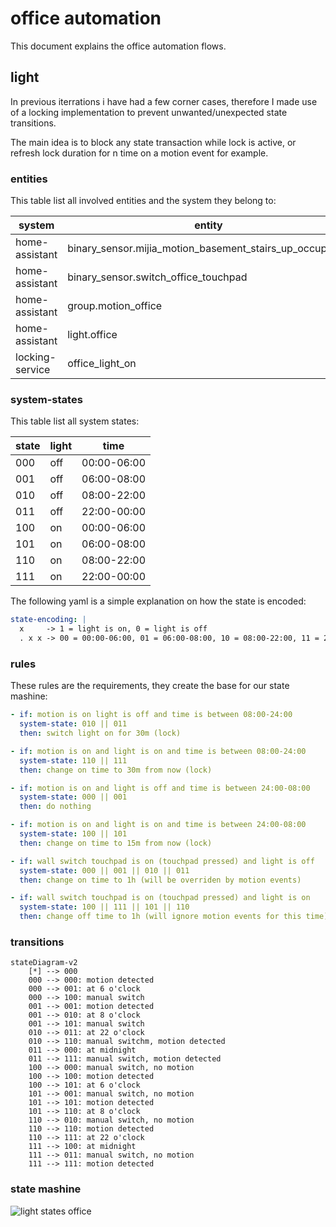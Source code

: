 # office automation

This document explains the office automation flows.

## light

In previous iterrations i have had a few corner cases,
therefore I made use of a locking implementation to prevent unwanted/unexpected state transitions.

The main idea is to block any state transaction while lock is active, or refresh lock duration for n time on a motion event for example.

### entities

This table list all involved entities and the system they belong to:

| system          | entity                                                  |
| --------------- | ------------------------------------------------------- |
| home-assistant  | binary_sensor.mijia_motion_basement_stairs_up_occupancy |
| home-assistant  | binary_sensor.switch_office_touchpad                    |
| home-assistant  | group.motion_office                                     |
| home-assistant  | light.office                                            |
| locking-service | office_light_on                                         |

### system-states

This table list all system states:

| state | light | time        |
| ----- | ----- | ----------- |
| 000   | off   | 00:00-06:00 |
| 001   | off   | 06:00-08:00 |
| 010   | off   | 08:00-22:00 |
| 011   | off   | 22:00-00:00 |
| 100   | on    | 00:00-06:00 |
| 101   | on    | 06:00-08:00 |
| 110   | on    | 08:00-22:00 |
| 111   | on    | 22:00-00:00 |

The following yaml is a simple explanation on how the state is encoded:

```yaml
state-encoding: |
  x     -> 1 = light is on, 0 = light is off
  . x x -> 00 = 00:00-06:00, 01 = 06:00-08:00, 10 = 08:00-22:00, 11 = 22:00-00:00
```

### rules

These rules are the requirements, they create the base for our state mashine:

```yaml
- if: motion is on light is off and time is between 08:00-24:00
  system-state: 010 || 011
  then: switch light on for 30m (lock)
```

```yaml
- if: motion is on and light is on and time is between 08:00-24:00
  system-state: 110 || 111
  then: change on time to 30m from now (lock)
```

```yaml
- if: motion is on and light is off and time is between 24:00-08:00
  system-state: 000 || 001
  then: do nothing
```

```yaml
- if: motion is on and light is on and time is between 24:00-08:00
  system-state: 100 || 101
  then: change on time to 15m from now (lock)
```

```yaml
- if: wall switch touchpad is on (touchpad pressed) and light is off
  system-state: 000 || 001 || 010 || 011
  then: change on time to 1h (will be overriden by motion events)
```

```yaml
- if: wall switch touchpad is on (touchpad pressed) and light is on
  system-state: 100 || 111 || 101 || 110
  then: change off time to 1h (will ignore motion events for this time)
```

### transitions

```mermaid
stateDiagram-v2
    [*] --> 000
    000 --> 000: motion detected
    000 --> 001: at 6 o'clock
    000 --> 100: manual switch
    001 --> 001: motion detected
    001 --> 010: at 8 o'clock
    001 --> 101: manual switch
    010 --> 011: at 22 o'clock
    010 --> 110: manual switchm, motion detected
    011 --> 000: at midnight
    011 --> 111: manual switch, motion detected
    100 --> 000: manual switch, no motion
    100 --> 100: motion detected
    100 --> 101: at 6 o'clock
    101 --> 001: manual switch, no motion
    101 --> 101: motion detected
    101 --> 110: at 8 o'clock
    110 --> 010: manual switch, no motion
    110 --> 110: motion detected
    110 --> 111: at 22 o'clock
    111 --> 100: at midnight
    111 --> 011: manual switch, no motion
    111 --> 111: motion detected
```

### state mashine

![light states office](https://storage.googleapis.com/techtales-public-images/node-red_office-light_state-mashine2.png "light states office")
